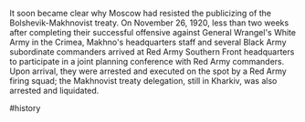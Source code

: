 
It soon became clear why Moscow had resisted the publicizing of the Bolshevik-Makhnovist treaty. On November 26, 1920, less than two weeks after completing their successful offensive against General Wrangel's White Army in the Crimea, Makhno's headquarters staff and several Black Army subordinate commanders arrived at Red Army Southern Front headquarters to participate in a joint planning conference with Red Army commanders. Upon arrival, they were arrested and executed on the spot by a Red Army firing squad; the Makhnovist treaty delegation, still in Kharkiv, was also arrested and liquidated.

#history

